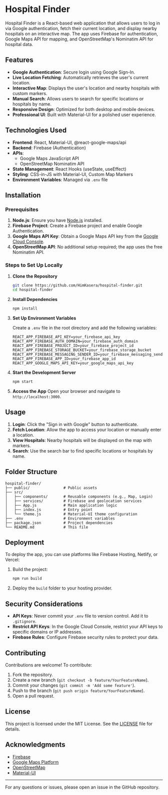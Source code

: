 # Hospital Finder

Hospital Finder is a React-based web application that allows users to log in via Google authentication, fetch their current location, and display nearby hospitals on an interactive map. The app uses Firebase for authentication, Google Maps API for mapping, and OpenStreetMap's Nominatim API for hospital data.

## Features

- **Google Authentication**: Secure login using Google Sign-In.
- **Live Location Fetching**: Automatically retrieves the user's current location.
- **Interactive Map**: Displays the user's location and nearby hospitals with custom markers.
- **Manual Search**: Allows users to search for specific locations or hospitals by name.
- **Responsive Design**: Optimized for both desktop and mobile devices.
- **Professional UI**: Built with Material-UI for a polished user experience.

## Technologies Used

- **Frontend**: React, Material-UI, @react-google-maps/api
- **Backend**: Firebase (Authentication)
- **APIs**:
  - Google Maps JavaScript API
  - OpenStreetMap Nominatim API
- **State Management**: React Hooks (useState, useEffect)
- **Styling**: CSS-in-JS with Material-UI, Custom Map Markers
- **Environment Variables**: Managed via `.env` file

## Installation

### Prerequisites

1. **Node.js**: Ensure you have [Node.js](https://nodejs.org/) installed.
2. **Firebase Project**: Create a Firebase project and enable Google Authentication.
3. **Google Maps API Key**: Obtain a Google Maps API key from the [Google Cloud Console](https://console.cloud.google.com/).
4. **OpenStreetMap API**: No additional setup required; the app uses the free Nominatim API.

### Steps to Set Up Locally

1. **Clone the Repository**
   ```bash
   git clone https://github.com/HimKasera/hospital-finder.git
   cd hospital-finder
   ```

2. **Install Dependencies**
   ```bash
   npm install
   ```

3. **Set Up Environment Variables**

   Create a `.env` file in the root directory and add the following variables:
   ```env
   REACT_APP_FIREBASE_API_KEY=your_firebase_api_key
   REACT_APP_FIREBASE_AUTH_DOMAIN=your_firebase_auth_domain
   REACT_APP_FIREBASE_PROJECT_ID=your_firebase_project_id
   REACT_APP_FIREBASE_STORAGE_BUCKET=your_firebase_storage_bucket
   REACT_APP_FIREBASE_MESSAGING_SENDER_ID=your_firebase_messaging_sender_id
   REACT_APP_FIREBASE_APP_ID=your_firebase_app_id
   REACT_APP_GOOGLE_MAPS_API_KEY=your_google_maps_api_key
   ```

4. **Start the Development Server**
   ```bash
   npm start
   ```

5. **Access the App**
   Open your browser and navigate to `http://localhost:3000`.

## Usage

1. **Login**: Click the "Sign in with Google" button to authenticate.
2. **Fetch Location**: Allow the app to access your location or manually enter a location.
3. **View Hospitals**: Nearby hospitals will be displayed on the map with markers.
4. **Search**: Use the search bar to find specific locations or hospitals by name.

## Folder Structure

```
hospital-finder/
├── public/               # Public assets
├── src/
│   ├── components/       # Reusable components (e.g., Map, Login)
│   ├── services/         # Firebase and geolocation services
│   ├── App.js            # Main application logic
│   ├── index.js          # Entry point
│   └── theme.js          # Material-UI theme configuration
├── .env                  # Environment variables
├── package.json          # Project dependencies
└── README.md             # This file
```

## Deployment

To deploy the app, you can use platforms like Firebase Hosting, Netlify, or Vercel:

1. Build the project:
   ```bash
   npm run build
   ```

2. Deploy the `build` folder to your hosting provider.

## Security Considerations

- **API Keys**: Never commit your `.env` file to version control. Add it to `.gitignore`.
- **Restrict API Keys**: In the Google Cloud Console, restrict your API keys to specific domains or IP addresses.
- **Firebase Rules**: Configure Firebase security rules to protect your data.

## Contributing

Contributions are welcome! To contribute:

1. Fork the repository.
2. Create a new branch (`git checkout -b feature/YourFeatureName`).
3. Commit your changes (`git commit -m 'Add some feature'`).
4. Push to the branch (`git push origin feature/YourFeatureName`).
5. Open a pull request.

## License

This project is licensed under the MIT License. See the [LICENSE](LICENSE) file for details.

## Acknowledgments

- [Firebase](https://firebase.google.com/)
- [Google Maps Platform](https://cloud.google.com/maps-platform/)
- [OpenStreetMap](https://www.openstreetmap.org/)
- [Material-UI](https://mui.com/)

---

For any questions or issues, please open an issue in the GitHub repository.
